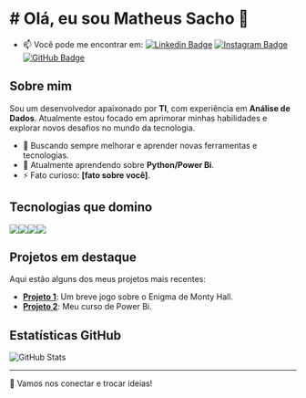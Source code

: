 # # Olá, eu sou Matheus Sacho 👋

- 📫 Você pode me encontrar em:
[![Linkedin Badge](https://img.shields.io/badge/-LinkedIn-0A66C2?style=flat&logo=linkedin&logoColor=white)](https://www.linkedin.com/in/matheus-sacho-73814b1a6/)
[![Instagram Badge](https://img.shields.io/badge/-Instagram-E4405F?style=flat&logo=Instagram&logoColor=white)](https://www.instagram.com/matheus_sacho)
[![GitHub Badge](https://img.shields.io/badge/-GitHub-181717?style=flat&logo=GitHub&logoColor=white)](https://github.com/MatheusSacho)

## Sobre mim

Sou um desenvolvedor apaixonado por **TI**, com experiência em **Análise de Dados**. Atualmente estou focado em aprimorar minhas habilidades e explorar novos desafios no mundo da tecnologia.

- 🚀 Buscando sempre melhorar e aprender novas ferramentas e tecnologias.
- 🌱 Atualmente aprendendo sobre **Python/Power Bi**.
- ⚡ Fato curioso: **[fato sobre você]**.

## Tecnologias que domino

<div style="display: flex; flex-wrap: wrap;">
  <img src="https://img.shields.io/badge/Python-3776AB?style=flat&logo=python&logoColor=white" />
  <img src="https://img.shields.io/badge/Power_BI-F2C811?style=flat&logo=powerbi&logoColor=white" />
  <img src="https://img.shields.io/badge/Excel-217346?style=flat&logo=microsoft-excel&logoColor=white" />
  <img src="https://img.shields.io/badge/Java-007396?style=flat&logo=java&logoColor=white" />
</div>

## Projetos em destaque

Aqui estão alguns dos meus projetos mais recentes:

- [**Projeto 1**](https://github.com/MatheusSacho/Jogo-Monty-Hall): Um breve jogo sobre o Enigma de Monty Hall.
- [**Projeto 2**](https://github.com/MatheusSacho/Curso-Power-BI): Meu curso de Power Bi.

## Estatísticas GitHub

![GitHub Stats](https://github-readme-stats.vercel.app/api?username=seu-usuario&show_icons=true&count_private=true&hide=prs&theme=radical)

---

🔧 Vamos nos conectar e trocar ideias!

